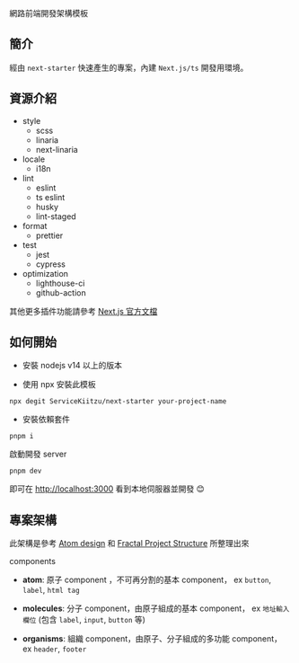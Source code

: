 網路前端開發架構模板

## 簡介

經由 `next-starter` 快速產生的專案，內建 `Next.js/ts` 開發用環境。

## 資源介紹

- style
  - scss
  - linaria
  - next-linaria
- locale
  - i18n
- lint
  - eslint
  - ts eslint
  - husky
  - lint-staged
- format
  - prettier
- test
  - jest
  - cypress
- optimization
  - lighthouse-ci
  - github-action

其他更多插件功能請參考 [Next.js 官方文檔](https://nextjs.org/)

## 如何開始

- 安裝 nodejs v14 以上的版本

- 使用 npx 安裝此模板

```
npx degit ServiceKiitzu/next-starter your-project-name
```

- 安裝依賴套件

```
pnpm i
```

啟動開發 server

```
pnpm dev
```

即可在 <http://localhost:3000> 看到本地伺服器並開發 😊

## 專案架構

此架構是參考 [Atom design](http://bradfrost.com/blog/post/atomic-web-design/) 和 [Fractal Project Structure](https://github.com/davezuko/react-redux-starter-kit/wiki/Fractal-Project-Structure) 所整理出來

components

- **atom**: 原子 component ，不可再分割的基本 component， ex `button`, `label`, `html tag`

- **molecules**: 分子 component，由原子組成的基本 component， ex `地址輸入欄位` (包含 `label`, `input`, `button` 等)

- **organisms**: 組織 component，由原子、分子組成的多功能 component， ex `header`, `footer`
